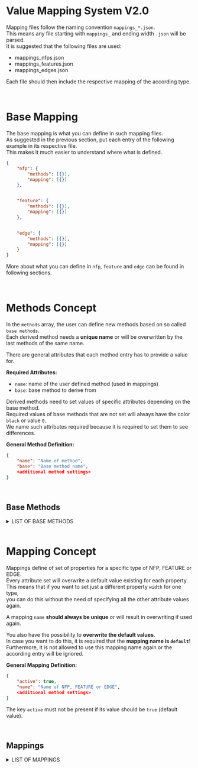 # Value Mapping System V2.0

Mapping files follow the naming convention `mappings_*.json`.  
This means any file starting with `mappings_` and ending width `.json` will be parsed.  
It is suggested that the following files are used:  
- mappings_nfps.json
- mappings_features.json
- mappings_edges.json

Each file should then include the respective mapping of the according type.  


<br/>

# Base Mapping

The base mapping is what you can define in such mapping files.  
As suggested in the previous section, put each entry of the following example in its respective file.  
This makes it much easier to understand where what is defined.  

```json
{
    "nfp": {
        "methods": [{}],
        "mapping": [{}]
    },


    "feature": {
        "methods": [{}],
        "mapping": [{}]
    },


    "edge": {
        "methods": [{}],
        "mapping": [{}]
    }
}
```

More about what you can define in `nfp`, `feature` and `edge` can be found in following sections.  


<br/>

# Methods Concept

In the `methods` array, the user can define new methods based on so called `base methods`.  
Each derived method needs a **unique name** or will be overwritten by the last methods of the same name.  

There are general attributes that each method entry has to provide a value for.  

**Required Attributes:**  
- `name`: name of the user defined method (used in mappings)
- `base`: base method to derive from

Derived methods need to set values of specific attributes depending on the base method.  
Required values of base methods that are not set will always have the color `black` or value `0`.  
We name such attributes required because it is required to set them to see differences.  

**General Method Definition:**  
```json
{
    "name": "Name of method",
    "base": "Base method name",
    <additional method settings>
}
```

<br/>

## Base Methods

<details><summary>LIST OF BASE METHODS</summary>

<br/>

<details><summary>COLOR METHODS</summary>

#### Color_Scale

This method maps the current value of the NFP on a color scale.  
There is always a minimum and maximum value for each NFP  
which can either be relative to the file (local) or to the whole software system (global).  
The values of the minimum and maximum are calculated but can also be set to be fixed.  
For instance, if the current value is 10, the min. is 0 and the max. 20,  
then 10 is 50% on the color scale which would result in half of the first and half of the second color.  

**Example Definition:**  
```json
{
    "name": "Green_Blue",
    "base": "Color_Scale",
    "from": "0.4, 1.0, 0.4, 0.1",
    "to": "0.4, 0.4, 1.0, 1.0"
}
```

**Additional Required Attributes:**
- `from`: first color on scale (r, g, b, a) - `float` values in range 0-1
- `to`: second color on scale (r, g, b, a) - `float` values in range 0-1

**Optional Attributes:**
- None

**Planned:**  
- `steps`: affect smoothness of mapping curve - `int` in range 0-10

Note that the following **optional attributes were moved to general mapping**:  
- `min`: set minimum NFP value (overwrites calculated one!)
- `max`: set maximum NFP value (overwrites calculated one!)


#### Color_Fixed

This method provides the possibility to set a fixed color.  
It is especially useful for the NFP heightmap, features and edges.  

**Example Definition:**  
```json
{
    "name": "Green",
    "base": "Color_Fixed",
    "color": "0.4, 1.0, 0.4, 0.1"
}
```

**Additional Required Attributes:**
- `color`: fixed color value (r, g, b, a) - `float` values in range 0-1

**Optional Attributes:**
- *None*

</details>


<br/>

<details><summary>WIDTH METHODS</summary>

#### Width_Scale

This method maps a current value of an edge on its width in a range.  
It is used together with the minimum and maximum of this edge types values.  

**Example Definition:**  
```json
{
    "name": "Width_1-10",
    "base": "Width_Scale",
    "from": 1,
    "to": 10
}
```

**Additional Required Attributes:**  
- `from`: min. range value - `float` in range 0-100
- `to`: max. range value - `float` in range 0-100

**Optional Attributes:**  
- None

**Planned:**  
- `steps`: affect smoothness of mapping curve - `int` in range 0-10

Note that the following **optional attributes were moved to general mapping**:  
- `min`: set minimum edge type value (overwrites calculated one!)
- `max`: set maximum edge type value (overwrites calculated one!)


#### Width_Fixed

This method provides the possibility to set a fixed width of an edge.  

**Example Definition:**  
```json
{
    "name": "Width_1",
    "base": "Width_Fixed",
    "value": 1
}
```

**Additional Required Attributes:**
- `color`: fixed width value - `float` in range 0-1

**Optional Attributes:**
- *None*


</details>
</details>


<br/>

# Mapping Concept

Mappings define of set of properties for a specific type of NFP, FEATURE or EDGE.  
Every attribute set will overwrite a default value existing for each property.  
This means that if you want to set just a different property `width` for one type,  
you can do this without the need of specifying all the other attribute values again.  

A mapping `name` **should always be unique** or will result in overwriting if used again.  

You also have the possibility to **overwrite the default values**.  
In case you want to do this, it is required that the **mapping name is `default`**!  
Furthermore, it is not allowed to use this mapping name again or the according entry will be ignored.  

**General Mapping Definition:**  
```json
{
    "active": true,
    "name": "Name of NFP, FEATURE or EDGE",
    <additional method settings>
}
```

The key `active` must not be present if its value should be `true` (default value).  


<br/>

## Mappings

<details><summary>LIST OF MAPPINGS</summary>

<br/>

<details><summary>NFP MAPPING</summary>

## NFP Mapping

NFP is short for `non functional property`.  
For instance, such can describe the `performance`, `memory` or similar measured properties.  
NFPs are shown by either `region marking` where a color highlights a code section,  
or by a `heightmap` shown next to a code window.  
You can change the color mapping of the marked regions.  

#### General NFP Mapping

The general mapping looks like shown below.  
As already mentioned, you can change color attributes.  

```json
{
    "nfp": {
        "methods": [],
        "mapping": [
            {
                "active": true,
                "name": "Name of non-functional property",
                "color": {
                    "default": "Color method name for region-marking visualization",
                    "heightmap": "Color method name for heightmap visualization"
                },
                "unit": "ms"
            }
        ]
    }
}
```

There are a few methods available that you can use to change the color mapping.  
It is required that the `name` of the NFP matches a property of type "nfp" in the regions files to work as desired.  
If the respective nfp region property is not defined, this mapping will be ignored.  

**Optional Attributes:**  
- `minValue`: set minimum NFP value (overwrites the calculated one!) (values below will be set to this one)
- `maxValue`: set maximum NFP value (overwrites the calculated one!) (values above will be set to this one)
- `unit`: set the unit of values

#### NFP Base Methods

To change the color of the `default` visualization (code marking) or the heightmap,  
there are the following `base` methods available to use.  

- [Color_Scale](#color_scale)
- [Color_Fixed](#color_fixed)

</details>


<br/>

<details><summary>FEATURE MAPPING</summary>

## FEATURE Mapping

Features are shown on the left side of a code window and above.  
They tell which feature affects which code regions.  
It is required to set their color to make them distinguishable.  

#### General FEATURE Mapping

The general mapping looks like shown below.  

```json
{
    "feature": {
        "methods": [],
        "mapping": [
            {
                "active": true,
                "name": "Name of the feature",
                "color": "Fixed color method name"
            }
        ]
    }
}
```
  
It is required that the `name` of the mapping matches a feature name to work as desired.  
If the respective feature is not defined, this mapping will have no effect.  

#### FEATURE Base Methods

To change the color of the feature, there are the following `base` methods available to use.  

- [Color_Fixed](#color_fixed)

</details>


<br/>

<details><summary>EDGE MAPPING</summary>

## EDGE Mapping

An edge is a connection between nodes and regions inside or across code windows.  
They can have many different attributes like color, width or even curvature.  

#### General EDGE Mapping

The general mapping looks like shown below.  

```json
{
    "edge": {
        "methods": [],
        "mapping": [
            {
                "active": true,
                "name": "Name of edge type",
                "color": {
                    "relative_to": <none / direction / value>,
                    "method": "Name of color method or nothing for <region>"
                },
                "width": "Name of width method",
                "steps": 2-100,
                "curve_strength": 0-1,
                "curve_noise": 0-0.5
            }
        ]
    }
}
```
It is required that the `name` of the mapping matches an edge name to work as desired.  
If the respective edge is not defined, this mapping will have no effect.  

**Attributes:**
- `color -> relative_to`: what the color should be relative to - `string` of either "none", direction", "value" or "region"
- `color -> method`: the color method to use (should be scale method if relative to value)
- `steps`: points the edge consists of - `int` in range 2-100
- `curve_strength`: strength of the bezier curve - `float` in range 0-1
- `curve_noise`: noise added to curve strength (make lines with same strength distinguishable) - `float` in range 0-0.5

**Optional Attributes:**  
- `minValue`: set minimum value of an edge type (overwrites the calculated one!)
- `maxValue`: set maximum value of an edge type (overwrites the calculated one!)

**Planned:**
- `color -> relative_to`: additional type "region" to use the color of the region connected to

#### EDGE Base Methods

To change the color of the edge, there are the following `base` methods available to use.  

- [Color_Scale](#color_scale)
- [Color_Fixed](#color_fixed)

To change the width of the edge, there are the following `base` methods available to use.  

- [Width_Scale](#width_scale)
- [Width_Fixed](#width_fixed)

</details>

<br/>

<details><summary>FILENAME MAPPING</summary>

## FILENAME Mapping

Filename mappings can be used to color specific files based on their name.  
This color can then show, for instance, the distribution of a specific type
or allow to mark some important/relevant files for quick finding in the
directory hierarchy and *Code City* visualizations.

#### General FILENAME Mapping

The general mapping looks like shown below.  

```json
{
    "filename": {
        "methods": [],
        "mapping": [
            {
                "name": "C++",
                "query": {
                    "method": "endswith",
                    "values": [".cc", ".cpp", ".h", ".c"]
                },
                "color": "Light_Blue"
            },
            {
                "name": "Special Files",
                "query": {
                    "method": "regex",
                    "values": [".*special.*"]
                },
                "color": "Red"
            }
        ]
    }
}
```
  
The `name` of the mapping should be unique.  
Using the `query` object, it is possible to define how according files are found.  
You could either use `endswith` or `regex` for the method. According to your choose,
the values you provide are treated differently.

**Attributes:**
- `name`: Unique name of the mapping - `string`
- `query -> method`: Method used to use together with values - `string` , either "startswith", endswith" or "regex"
- `query -> values`: The values/patterns to use the according method on - `list of strings`
- `color`: the color method to use

#### FILENAME Base Methods

To apply a specific color to a file, there are the following `base` methods available for use.  

- [Color_Fixed](#color_fixed)

</details>

</details>

